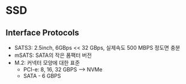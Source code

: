 # SSD
## Interface Protocols
- SATS3: 2.5inch, 6GBps << 32 GBps, 실제속도 500 MBPS  정도면 충분
- mSATS: SATA의 작은 폼팩터 버전
- M.2:  커넥터 모양에 대한 표준
	- PCI-e: 8, 16, 32 GBPS --> NVMe
	- SATA - 6 GBPS
